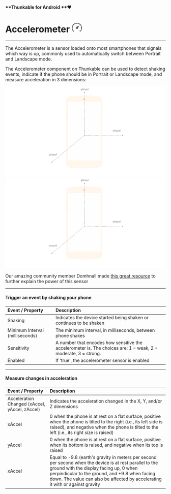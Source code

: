 #### **Thunkable for Android **❤

# Accelerometer ![](/assets/accelerometer-icon.png)

---

The Accelerometer is a sensor loaded onto most smartphones that signals which way is up, commonly used to automatically switch between Portrait and Landscape mode.

The Accelerometer component on Thunkable can be used to detect shaking events, indicate if the phone should be in Portrait or Landscape mode, and measure acceleration in 3 dimensions:

![](/assets/android/accelerometer-fig-1.png)![](/assets/accelerometer-fig-1.png)

Our amazing community member Domhnall made [this great resource](https://community.thunkable.com/t/how-to-use-the-accelerometer-sensor/1038) to further explain the power of this sensor

---

#### Trigger an event by shaking your phone

| Event / Property | Description |
| :--- | :--- |
| Shaking | Indicates the device started being shaken or continues to be shaken |
| Minimum Interval \(milliseconds\) | The minimum interval, in milliseconds, between phone shakes |
| Sensitivity | A number that encodes how sensitive the accelerometer is. The choices are: 1 = weak, 2 = moderate, 3 = strong. |
| Enabled | If 'true', the accelerometer sensor is enabled |

---

#### Measure changes in acceleration

| Event / Property | Description |
| :--- | :--- |
| Acceleration Changed \(xAccel, yAccel, zAccel\) | Indicates the acceleration changed in the X, Y, and/or Z dimensions |
| xAccel | 0 when the phone is at rest on a flat surface, positive when the phone is tilted to the right \(i.e., its left side is raised\), and negative when the phone is tilted to the left \(i.e., its right size is raised\) |
| yAccel | 0 when the phone is at rest on a flat surface, positive when its bottom is raised, and negative when its top is raised |
| xAccel | Equal to -9.8 \(earth's gravity in meters per second per second when the device is at rest parallel to the ground with the display facing up, 0 when perpindicular to the ground, and +9.8 when facing down. The value can also be affected by accelerating it with or against gravity |



